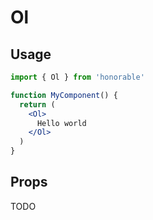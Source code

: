 # Ol

## Usage

```jsx
import { Ol } from 'honorable'

function MyComponent() {
  return (
    <Ol>
      Hello world
    </Ol>
  )
}
```

## Props

TODO
